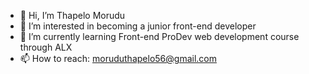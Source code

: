 - 👋 Hi, I’m Thapelo Morudu
- 👀 I’m interested in becoming a junior front-end developer
- 🌱 I’m currently learning Front-end ProDev web development course through ALX
- 📫 How to reach: moruduthapelo56@gmail.com

<!---
Morudu7/Morudu7 is a ✨ special ✨ repository because its `README.md` (this file) appears on your GitHub profile.
You can click the Preview link to take a look at your changes.
--->

